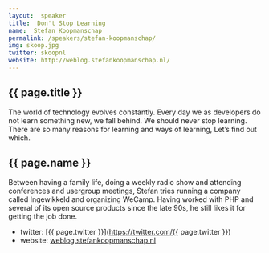 ```yaml
---
layout:  speaker
title:  Don't Stop Learning
name:  Stefan Koopmanschap
permalink: /speakers/stefan-koopmanschap/
img: skoop.jpg
twitter: skoopnl
website: http://weblog.stefankoopmanschap.nl/
---
```


## {{ page.title }}
The world of technology evolves constantly. Every day we as developers do not learn something new, we fall behind. We should never stop learning. There are so many reasons for learning and ways of learning, Let’s find out which.

## {{ page.name }}
Between having a family life, doing a weekly radio show and attending conferences and usergroup meetings, Stefan tries running a company called Ingewikkeld and organizing WeCamp. Having worked with PHP and several of its open source products since the late 90s, he still likes it for getting the job done.

- twitter: [{{ page.twitter }}](https://twitter.com/{{ page.twitter }})
- website: [weblog.stefankoopmanschap.nl](http://weblog.stefankoopmanschap.nl/)
